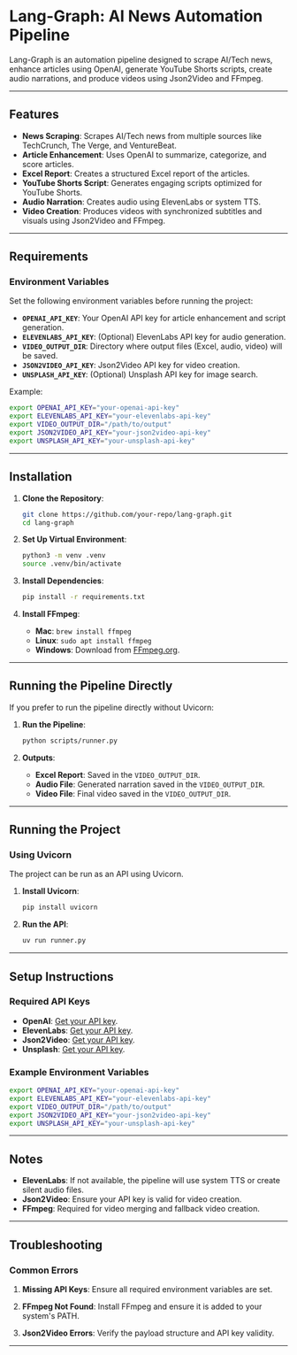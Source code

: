 # Lang-Graph: AI News Automation Pipeline

Lang-Graph is an automation pipeline designed to scrape AI/Tech news, enhance articles using OpenAI, generate YouTube Shorts scripts, create audio narrations, and produce videos using Json2Video and FFmpeg.

---

## Features
- **News Scraping**: Scrapes AI/Tech news from multiple sources like TechCrunch, The Verge, and VentureBeat.
- **Article Enhancement**: Uses OpenAI to summarize, categorize, and score articles.
- **Excel Report**: Creates a structured Excel report of the articles.
- **YouTube Shorts Script**: Generates engaging scripts optimized for YouTube Shorts.
- **Audio Narration**: Creates audio using ElevenLabs or system TTS.
- **Video Creation**: Produces videos with synchronized subtitles and visuals using Json2Video and FFmpeg.

---

## Requirements
### Environment Variables
Set the following environment variables before running the project:
- **`OPENAI_API_KEY`**: Your OpenAI API key for article enhancement and script generation.
- **`ELEVENLABS_API_KEY`**: (Optional) ElevenLabs API key for audio generation.
- **`VIDEO_OUTPUT_DIR`**: Directory where output files (Excel, audio, video) will be saved.
- **`JSON2VIDEO_API_KEY`**: Json2Video API key for video creation.
- **`UNSPLASH_API_KEY`**: (Optional) Unsplash API key for image search.

Example:
```bash
export OPENAI_API_KEY="your-openai-api-key"
export ELEVENLABS_API_KEY="your-elevenlabs-api-key"
export VIDEO_OUTPUT_DIR="/path/to/output"
export JSON2VIDEO_API_KEY="your-json2video-api-key"
export UNSPLASH_API_KEY="your-unsplash-api-key"
```

---

## Installation
1. **Clone the Repository**:
   ```bash
   git clone https://github.com/your-repo/lang-graph.git
   cd lang-graph
   ```

2. **Set Up Virtual Environment**:
   ```bash
   python3 -m venv .venv
   source .venv/bin/activate
   ```

3. **Install Dependencies**:
   ```bash
   pip install -r requirements.txt
   ```

4. **Install FFmpeg**:
   - **Mac**: `brew install ffmpeg`
   - **Linux**: `sudo apt install ffmpeg`
   - **Windows**: Download from [FFmpeg.org](https://ffmpeg.org/).

---

## Running the Pipeline Directly
If you prefer to run the pipeline directly without Uvicorn:
1. **Run the Pipeline**:
   ```bash
   python scripts/runner.py
   ```

2. **Outputs**:
   - **Excel Report**: Saved in the `VIDEO_OUTPUT_DIR`.
   - **Audio File**: Generated narration saved in the `VIDEO_OUTPUT_DIR`.
   - **Video File**: Final video saved in the `VIDEO_OUTPUT_DIR`.

---


## Running the Project
### Using Uvicorn
The project can be run as an API using Uvicorn.

1. **Install Uvicorn**:
   ```bash
   pip install uvicorn
   ```

2. **Run the API**:
   ```bash
   uv run runner.py
   ```

---

## Setup Instructions
### Required API Keys
- **OpenAI**: [Get your API key](https://platform.openai.com/signup/).
- **ElevenLabs**: [Get your API key](https://elevenlabs.io/).
- **Json2Video**: [Get your API key](https://json2video.com/).
- **Unsplash**: [Get your API key](https://unsplash.com/developers).

### Example Environment Variables
```bash
export OPENAI_API_KEY="your-openai-api-key"
export ELEVENLABS_API_KEY="your-elevenlabs-api-key"
export VIDEO_OUTPUT_DIR="/path/to/output"
export JSON2VIDEO_API_KEY="your-json2video-api-key"
export UNSPLASH_API_KEY="your-unsplash-api-key"
```

---

## Notes
- **ElevenLabs**: If not available, the pipeline will use system TTS or create silent audio files.
- **Json2Video**: Ensure your API key is valid for video creation.
- **FFmpeg**: Required for video merging and fallback video creation.

---

## Troubleshooting
### Common Errors
1. **Missing API Keys**:
   Ensure all required environment variables are set.

2. **FFmpeg Not Found**:
   Install FFmpeg and ensure it is added to your system's PATH.

3. **Json2Video Errors**:
   Verify the payload structure and API key validity.

---

